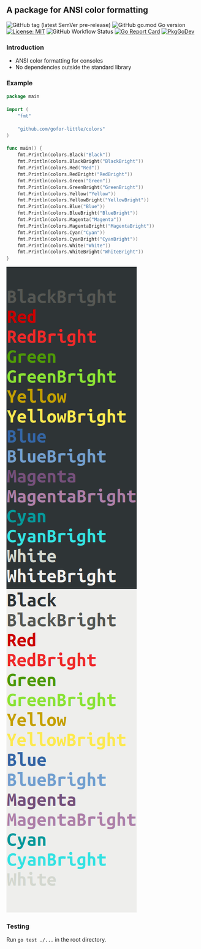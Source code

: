 ## A package for ANSI color formatting

![GitHub tag (latest SemVer pre-release)](https://img.shields.io/github/v/tag/gofor-little/colors?include_prereleases)
![GitHub go.mod Go version](https://img.shields.io/github/go-mod/go-version/gofor-little/colors)
[![License: MIT](https://img.shields.io/badge/License-MIT-yellow.svg)](https://raw.githubusercontent.com/gofor-little/colors/main/LICENSE)
![GitHub Workflow Status](https://img.shields.io/github/workflow/status/gofor-little/colors/CI)
[![Go Report Card](https://goreportcard.com/badge/github.com/gofor-little/colors)](https://goreportcard.com/report/github.com/gofor-little/colors)
[![PkgGoDev](https://pkg.go.dev/badge/github.com/gofor-little/colors)](https://pkg.go.dev/github.com/gofor-little/colors)

### Introduction
* ANSI color formatting for consoles
* No dependencies outside the standard library

### Example
```go
package main

import (
	"fmt"

	"github.com/gofor-little/colors"
)

func main() {
	fmt.Println(colors.Black("Black"))
	fmt.Println(colors.BlackBright("BlackBright"))
	fmt.Println(colors.Red("Red"))
	fmt.Println(colors.RedBright("RedBright"))
	fmt.Println(colors.Green("Green"))
	fmt.Println(colors.GreenBright("GreenBright"))
	fmt.Println(colors.Yellow("Yellow"))
	fmt.Println(colors.YellowBright("YellowBright"))
	fmt.Println(colors.Blue("Blue"))
	fmt.Println(colors.BlueBright("BlueBright"))
	fmt.Println(colors.Magenta("Magenta"))
	fmt.Println(colors.MagentaBright("MagentaBright"))
	fmt.Println(colors.Cyan("Cyan"))
	fmt.Println(colors.CyanBright("CyanBright"))
	fmt.Println(colors.White("White"))
	fmt.Println(colors.WhiteBright("WhiteBright"))
}
```
![](https://github.com/gofor-little/colors/blob/main/example-dark.png)
![](https://github.com/gofor-little/colors/blob/main/example-light.png)

### Testing
Run ```go test ./...``` in the root directory.